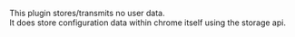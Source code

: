 This plugin stores/transmits no user data.  
It does store configuration data within chrome itself using the storage api.
